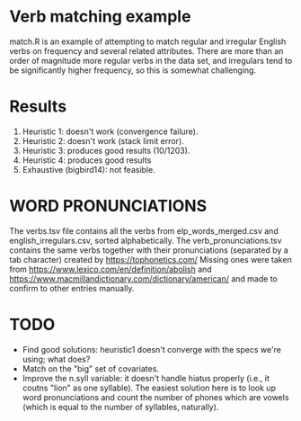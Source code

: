 Verb matching example
=====================

match.R is an example of attempting to match regular and irregular English verbs on frequency and several related attributes. There are more than an order of magnitude more regular verbs in the data set, and irregulars tend to be significantly higher frequency, so this is somewhat challenging.

Results
=======

1. Heuristic 1: doesn't work (convergence failure).
2. Heuristic 2: doesn't work (stack limit error).
3. Heuristic 3: produces good results (10/1203).
4. Heuristic 4: produces good results
5. Exhaustive (bigbird14): not feasible.

WORD PRONUNCIATIONS
===================
The verbs.tsv file contains all the verbs from 
elp_words_merged.csv and english_irregulars.csv,
sorted alphabetically.
The verb_pronunciations.tsv contains the same verbs
together with their pronunciations (separated by a tab character)
created by https://tophonetics.com/
Missing ones were taken from https://www.lexico.com/en/definition/abolish
and https://www.macmillandictionary.com/dictionary/american/
and made to confirm to other entries manually.

TODO
====

* Find good solutions: heuristic1 doesn't converge with the specs we're using; what does?
* Match on the "big" set of covariates.
* Improve the n.syll variable: it doesn't handle hiatus properly (i.e., it coutns "lion" as one syllable). The easiest solution here is to look up word pronunciations and count the number of phones which are vowels (which is equal to the number of syllables, naturally).
